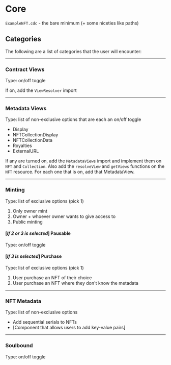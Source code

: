 # Core

`ExampleNFT.cdc` - the bare minimum (+ some niceties like paths)

## Categories

The following are a list of categories that the user will encounter:

---

### Contract Views

Type: on/off toggle

If on, add the `ViewResolver` import 

---

### Metadata Views

Type: list of non-exclusive options that are each an on/off toggle

- Display
- NFTCollectionDisplay
- NFTCollectionData
- Royalties
- ExternalURL

If any are turned on, add the `MetadataViews` import and implement them on `NFT` and `Collection`. Also add the `resolveView` and `getViews` functions on the `NFT` resource.
For each one that is on, add that MetadataView.

---

### Minting

Type: list of exclusive options (pick 1)

1. Only owner mint
2. Owner + whoever owner wants to give access to
3. Public minting

#### [*If 2 or 3 is selected*] Pausable

Type: on/off toggle

#### [*If 3 is selected*] Purchase

Type: list of exclusive options (pick 1)

1. User purchase an NFT of their choice
2. User purchase an NFT where they don't know the metadata

---

### NFT Metadata

Type: list of non-exclusive options

- Add sequential serials to NFTs
- [Component that allows users to add key-value pairs]

---

### Soulbound

Type: on/off toggle

